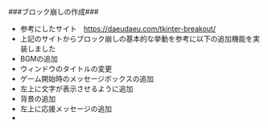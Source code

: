 ###ブロック崩しの作成###
 - 参考にしたサイト　https://daeudaeu.com/tkinter-breakout/
 - 上記のサイトからブロック崩しの基本的な挙動を参考に以下の追加機能を実装しました
 - BGMの追加
 - ウィンドウのタイトルの変更
 - ゲーム開始時のメッセージボックスの追加
 - 左上に文字が表示させるように追加
 - 背景の追加
 - 左上に応援メッセージの追加
 - 
